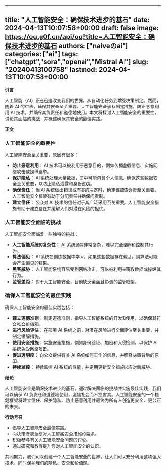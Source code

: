 
---
title: "人工智能安全：确保技术进步的基石"
date: 2024-04-13T10:07:58+00:00
draft: false
image: https://og.g0f.cn/api/og?title=人工智能安全：确保技术进步的基石
authors: ["naiveのai"]
categories: ["ai"]
tags: ["chatgpt","sora","openai","Mistral AI"]
slug: "20240413100758"
lastmod: 2024-04-13T10:07:58+00:00
---
**引言**

人工智能（AI）正在迅速改变我们的世界，从自动化任务到增强决策制定。然而，随着 AI 的进步，确保其安全至关重要。人工智能安全涉及制定措施，防止恶意利用 AI 技术，并确保其负责任和道德地使用。本文将探讨人工智能安全的重要性，讨论其面临的挑战，并概述确保其安全的最佳实践。

**正文**

### 人工智能安全的重要性

人工智能安全至关重要，原因有很多：

* **防止恶意利用：** AI 技术可以被利用于恶意目的，例如传播虚假信息、实施网络攻击或操纵选举。
* **保护隐私：** AI 系统处理大量数据，其中可能包含个人信息。确保这些数据安全至关重要，以防止隐私泄露和身份盗窃。
* **确保责任：** 当 AI 系统做出错误或有害的决定时，确定谁应该负责至关重要。人工智能安全框架有助于分配责任并确保问责制。
* **建立信任：** 公众对 AI 技术的信任对于其广泛采用至关重要。人工智能安全措施有助于建立信任并缓解人们对潜在风险的担忧。

### 人工智能安全面临的挑战

人工智能安全面临着一些独特的挑战：

* **人工智能系统的复杂性：** AI 系统通常非常复杂，难以完全理解和控制其行为。
* **算法偏见：** AI 系统在训练数据中学习，如果这些数据存在偏见，则算法可能会产生偏见的结果。
* **黑客威胁：** 人工智能系统容易受到网络攻击，可以被利用来窃取数据或操纵其行为。
* **监管差距：** 对于人工智能安全，目前缺乏全面且协调的监管框架。

### 确保人工智能安全的最佳实践

确保人工智能安全的最佳实践包括：

* **建立道德准则：** 制定道德准则，指导人工智能系统的开发和使用，以确保其符合社会价值观。
* **进行风险评估：** 在部署 AI 系统之前，对潜在风险进行全面评估至关重要，并制定缓解措施。
* **使用安全措施：** 实施安全措施，例如身份验证、加密和入侵检测，以保护 AI 系统免受网络攻击。
* **促进透明度：** 向公众提供有关 AI 系统如何工作的信息，并解释决策背后的原因。
* **持续监控：** 持续监控 AI 系统的性能，并定期更新安全措施以应对新威胁。

**结论**

人工智能安全是确保技术进步的基石。通过解决面临的挑战并实施最佳实践，我们可以确保 AI 负责任和道德地使用，造福社会而不损害其。人工智能安全的一个稳健框架将建立信任、保护隐私、防止恶意利用并最终为所有人创造更安全、更公正的未来。

**行动号召**

* 倡导人工智能安全最佳实践。
* 向决策者表达您对人工智能安全措施的需求。
* 积极参与有关人工智能安全问题的讨论。
* 通过研究和教育提升您对人工智能安全的认识。

共同努力，我们可以创建一个人工智能安全的世界，让人们可以充分利用这项强大技术，同时保护我们的隐私、安全和价值观。